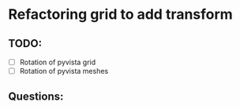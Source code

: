 # Refactoring grid to add transform

## TODO:
- [ ] Rotation of pyvista grid
- [ ] Rotation of pyvista meshes
 
## Questions:
